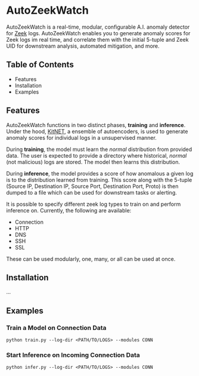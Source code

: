 # AutoZeekWatch

AutoZeekWatch is a real-time, modular, configurable A.I. anomaly detector for [Zeek](https://zeek.org/) logs. AutoZeekWatch enables you to generate anomaly scores for Zeek logs im real time, and correlate them with the initial 5-tuple and Zeek UID for downstream analysis, automated mitigation, and more. 

## Table of Contents

* Features
* Installation
* Examples

## Features

AutoZeekWatch functions in two distinct phases, **training** and **inference**. Under the hood, [KitNET](https://pysad.readthedocs.io/en/latest/generated/pysad.models.KitNet.html), a ensemble of autoencoders, is used to generate anomaly scores for individual logs in a unsupervised manner. 

During **training**, the model must learn the *normal* distribution from provided data. The user is expected to provide a directory where historical, *normal* (not malicious) logs are stored. The model then learns this distribution. 

During **inference**, the model provides a score of how anomalous a given log is to the distribution learned from training. This score along with the 5-tuple (Source IP, Destination IP, Source Port, Destination Port, Proto) is then dumped to a file which can be used for downstream tasks or alerting. 

It is possible to specify different zeek log types to train on and perform inference on. Currently, the following are available:

- Connection
- HTTP
- DNS
- SSH
- SSL

These can be used modularly, one, many, or all can be used at once. 

## Installation

...

## Examples

### Train a Model on Connection Data

```
python train.py --log-dir <PATH/TO/LOGS> --modules CONN
```

### Start Inference on Incoming Connection Data

```
python infer.py --log-dir <PATH/TO/LOGS> --modules CONN
```